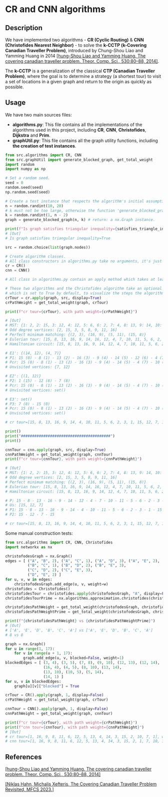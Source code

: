 # CR and CNN algorithms
## Description
We have implemented two algorithms - **CR (Cyclic Routing)** & **CNN (Christofides Nearest Neighbor)** - to solve the **k-CCTP (k-Covering Canadian Traveller Problem)**, introduced by Chung-Shou Liao and Yamming Huang in 2014 [[hung-Shou Liao and Yamming Huang. The covering canadian traveller problem. Theor.
Comp. Sci., 530:80–88, 2014]](https://www.sciencedirect.com/science/article/pii/S0304397514001327).

The **k-CCTP** is a generalization of the classical **CTP (Canadian Traveller Problem)**, where the goal is to determine a strategy (a shortest tour) to visit a set of locations in a given graph and return to the origin as quickly as possible.

## Usage
We have two main sources files:
* **algorithms.py**: This file contains all the implementations of the algorithms used in this project, including **CR**, **CNN**, **Christofides**, **Dijkstra** and **Prim**.
* **graphUtil.py**: This file contains all the graph utility functions, including **the creation of test instances**.

```python
from src.algorithms import CR, CNN
from src.graphUtil import generate_blocked_graph, get_total_weight
import random
import numpy as np

# Set a random seed.
seed = 0
random.seed(seed)
np.random.seed(seed)

# Create a test instance that respects the algorithm's initial assumptions and constranits.
n = random.randint(10, 20)
# k must not be too large, otherwise the function 'generate_blocked_graph' may raise an error, because it cannot build a validated instance.
k = random.randint(1, n - 2)
graph = generate_blocked_graph(n, k) # return: a nx.Graph instance.

print(f"Is graph satisfies triangular inequality={satisfies_triangle_inequality_2(graph)}")
# [Out]
# Is graph satisfies triangular inequality=True

src = random.choice(list(graph.nodes))

# Create algorithm classes.
# All class constructors in algorithms.py take no arguments, it's just a general class to solve the dedicated problem.
cr = CR()
cnn = CNN()

# All class in algorithms.py contain an apply method which takes at least one argument which is the input graph.

# These two algorithms and the Christofides algorithm take an optional "display" argument,
# which is set to True by default, to visualize the steps the algorithme takes to solve the problem.
crTour = cr.apply(graph, src, display=True)
crPathWeight = get_total_weight(graph, crTour)

print(f"cr tour={crTour}, with path weight={crPathWeight}")

# [Out]
# MST: {1: 2, 2: 15, 3: 12, 4: 12, 5: 6, 6: 2, 7: 4, 8: 13, 9: 14, 10: 7, 11: 10, 12: 1, 13: 16, 14: 16, 15: None, 16: 12}
# Odd degree vertices: [2, 15, 3, 5, 8, 9, 11, 16]
# Perfect minimum matching: {(2, 3), (16, 9), (5, 11), (15, 8)}
# Eulerian tour: [15, 8, 13, 16, 9, 14, 16, 12, 4, 7, 10, 11, 5, 6, 2, 3, 12, 1, 2, 15]
# Hamiltonian circuit: [15, 8, 13, 16, 9, 14, 12, 4, 7, 10, 11, 5, 6, 2, 3, 1, 15]

# E1': {(14, 12), (4, 7)}
# P1: 15 (0) - 8 (1) - 13 (2) - 16 (3) - 9 (4) - 14 (5) - 12 (6) - 4 (7) - 7 (8) - 10 (9) - 11 (10) - 5 (11) - 6 (12) - 2 (13) - 3 (14) - 1 (15)
# Pcr: 15 (0) - 8 (1) - 13 (2) - 16 (3) - 9 (4) - 14 (5) - 4 (7) - 10 (9) - 11 (10) - 5 (11) - 6 (12) - 2 (13) - 3 (14) - 1 (15)
# Unvisited vertices: {7, 12}

# E2': {(1, 12)}
# P2: 1 (15) - 12 (6) - 7 (8)
# Pcr: 15 (0) - 8 (1) - 13 (2) - 16 (3) - 9 (4) - 14 (5) - 4 (7) - 10 (9) - 11 (10) - 5 (11) - 6 (12) - 2 (13) - 3 (14) - 1 (15) - 15 (0) - 12 (6) - 7 (8)
# Unvisited vertices: set()

# E3': set()
# P3: 7 (8) - 15 (0)
# Pcr: 15 (0) - 8 (1) - 13 (2) - 16 (3) - 9 (4) - 14 (5) - 4 (7) - 10 (9) - 11 (10) - 5 (11) - 6 (12) - 2 (13) - 3 (14) - 1 (15) - 15 (0) - 12 (6) - 7 (8) - 15 (0)
# Unvisited vertices: set()

# cr tour=[15, 8, 13, 16, 9, 14, 4, 10, 11, 5, 6, 2, 3, 1, 15, 12, 7, 15], with path weight=410.10023962911754

print()
print("########################################")
print()

cnnTour = cnn.apply(graph, src, display=True)
cnnPathWeight = get_total_weight(graph, cnnTour)
print(f"cr tour={cnnTour}, with path weight={cnnPathWeight}")

# [Out]
# MST: {1: 2, 2: 15, 3: 12, 4: 12, 5: 6, 6: 2, 7: 4, 8: 13, 9: 14, 10: 7, 11: 10, 12: 1, 13: 16, 14: 16, 15: None, 16: 12}
# Odd degree vertices: [2, 15, 3, 5, 8, 9, 11, 16]
# Perfect minimum matching: {(2, 3), (16, 9), (5, 11), (15, 8)}
# Eulerian tour: [15, 8, 13, 16, 9, 14, 16, 12, 4, 7, 10, 11, 5, 6, 2, 3, 12, 1, 2, 15]
# Hamiltonian circuit: [15, 8, 13, 16, 9, 14, 12, 4, 7, 10, 11, 5, 6, 2, 3, 1, 15]

# P: 15 - 8 - 13 - 16 - 9 - 14 - 12 - 4 - 7 - 10 - 11 - 5 - 6 - 2 - 3 - 1
# Us: [15, 12, 7]
# P1: 15 - 8 - 13 - 16 - 9 - 14 - 4 - 10 - 11 - 5 - 6 - 2 - 3 - 1 - 15
# P2: 15 - 12 - 7 - 15

# cr tour=[15, 8, 13, 16, 9, 14, 4, 10, 11, 5, 6, 2, 3, 1, 15, 12, 7, 15], with path weight=410.10023962911754
```

Some manual construction tests:
```python
from src.algorithms import CR, CNN, Christofides
import networkx as nx

christofodesGraph = nx.Graph()
edges = [ ("A", "B", 2), ("A", "C", 1), ("A", "D", 3), ("A", "E", 2),
          ("B", "C", 1), ("B", "D", 2), ("B", "E", 3),
          ("C", "D", 2), ("C", "E", 3),
          ("D", "E", 2) ]
for u, v, w in edges:
    christofodesGraph.add_edge(u, v, weight=w)
christofides = Christofides()
christofidesTour = christofides.apply(christofodesGraph, "A", display=False)
christofidesTourPrime = nx.algorithms.approximation.christofides(christofodesGraph)

christofidesPathWeight = get_total_weight(christofodesGraph, christofidesTour)
christofidesPathWeightPrime = get_total_weight(christofodesGraph, christofidesTourPrime)

print(f"{christofidesPathWeight} vs {christofidesPathWeightPrime}")
# [Out]
# ['A', 'E', 'D', 'B', 'C', 'A'] vs ['A', 'E', 'D', 'B', 'C', 'A']
# 8 vs 8

graph = nx.Graph()
for u in range(1, 17):
    for v in range(u + 1, 17):
        graph.add_edge(u, v, blocked=False, weight=1)
blockedEdges = [ (3, 4), (3, 5), (7, 8), (9, 10), (12, 13), (12, 14),
                 (16, 4), (4, 5), (8, 10), (13, 14),
                 (13, 10), (10, 5), (5, 14),
                 (14, 1) ]
for u, v in blockedEdges:
    graph[u][v]["blocked"] = True

crTour = CR().apply(graph, 1, display=False)
crPathWeight = get_total_weight(graph, crTour)

cnnTour = CNN().apply(graph, 1, display=False)
cnnPathWeight = get_total_weight(graph, cnnTour)

print(f"cr tour={crTour}, with path weight={crPathWeight}")
print(f"cnn tour={cnnTour}, with path weight={cnnPathWeight}")
# [Out]
# cr tour=[1, 16, 9, 8, 11, 6, 12, 5, 13, 4, 14, 3, 15, 2, 10, 7, 1], with path weight=16
# cnn tour=[1, 16, 9, 8, 11, 6, 12, 5, 13, 4, 14, 3, 15, 2, 1, 7, 10, 1], with path weight=17
```

## References
[[hung-Shou Liao and Yamming Huang. The covering canadian traveller problem. Theor.
Comp. Sci., 530:80–88, 2014]](https://www.sciencedirect.com/science/article/pii/S0304397514001327)

[[Niklas Hahn, Michalis Xefteris, The Covering Canadian Traveller Problem Revisited, MFCS
2023.]](https://arxiv.org/abs/2304.14319)